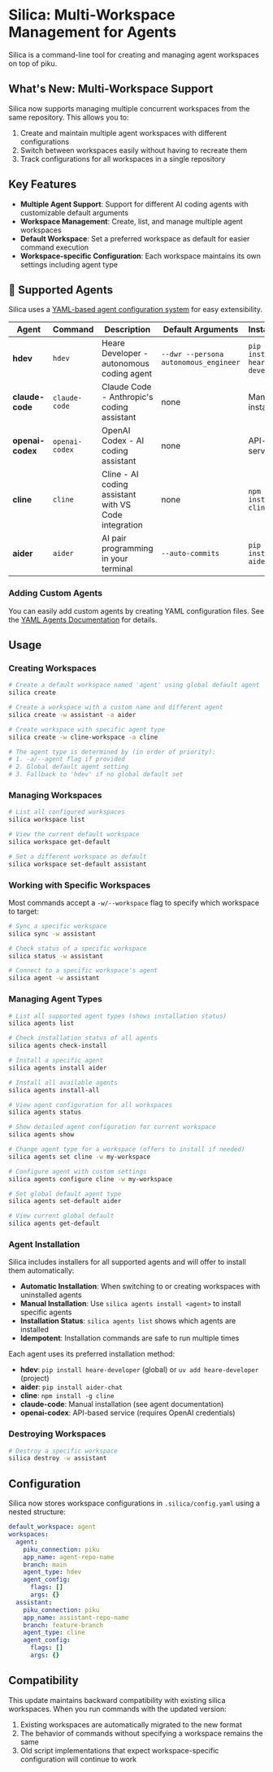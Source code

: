 # Silica: Multi-Workspace Management for Agents

Silica is a command-line tool for creating and managing agent workspaces on top of piku.

## What's New: Multi-Workspace Support

Silica now supports managing multiple concurrent workspaces from the same repository. This allows you to:

1. Create and maintain multiple agent workspaces with different configurations
2. Switch between workspaces easily without having to recreate them
3. Track configurations for all workspaces in a single repository

## Key Features

- **Multiple Agent Support**: Support for different AI coding agents with customizable default arguments
- **Workspace Management**: Create, list, and manage multiple agent workspaces
- **Default Workspace**: Set a preferred workspace as default for easier command execution
- **Workspace-specific Configuration**: Each workspace maintains its own settings including agent type

## 🤖 Supported Agents

Silica uses a [YAML-based agent configuration system](docs/YAML_AGENTS.md) for easy extensibility.

| Agent | Command | Description | Default Arguments | Installation |
|-------|---------|-------------|-------------------|--------------|
| **hdev** | `hdev` | Heare Developer - autonomous coding agent | `--dwr --persona autonomous_engineer` | `pip install heare-developer` |
| **claude-code** | `claude-code` | Claude Code - Anthropic's coding assistant | none | Manual installation |
| **openai-codex** | `openai-codex` | OpenAI Codex - AI coding assistant | none | API-based service |
| **cline** | `cline` | Cline - AI coding assistant with VS Code integration | none | `npm install -g cline` |
| **aider** | `aider` | AI pair programming in your terminal | `--auto-commits` | `pip install aider-chat` |

### Adding Custom Agents

You can easily add custom agents by creating YAML configuration files. See the [YAML Agents Documentation](docs/YAML_AGENTS.md) for details.

## Usage

### Creating Workspaces

```bash
# Create a default workspace named 'agent' using global default agent
silica create

# Create a workspace with a custom name and different agent
silica create -w assistant -a aider

# Create workspace with specific agent type
silica create -w cline-workspace -a cline

# The agent type is determined by (in order of priority):
# 1. -a/--agent flag if provided
# 2. Global default agent setting
# 3. Fallback to 'hdev' if no global default set
```

### Managing Workspaces

```bash
# List all configured workspaces
silica workspace list

# View the current default workspace
silica workspace get-default

# Set a different workspace as default
silica workspace set-default assistant
```

### Working with Specific Workspaces

Most commands accept a `-w/--workspace` flag to specify which workspace to target:

```bash
# Sync a specific workspace
silica sync -w assistant

# Check status of a specific workspace
silica status -w assistant

# Connect to a specific workspace's agent
silica agent -w assistant
```

### Managing Agent Types

```bash
# List all supported agent types (shows installation status)
silica agents list

# Check installation status of all agents
silica agents check-install

# Install a specific agent
silica agents install aider

# Install all available agents
silica agents install-all

# View agent configuration for all workspaces
silica agents status

# Show detailed agent configuration for current workspace
silica agents show

# Change agent type for a workspace (offers to install if needed)
silica agents set cline -w my-workspace

# Configure agent with custom settings
silica agents configure cline -w my-workspace

# Set global default agent type
silica agents set-default aider

# View current global default
silica agents get-default
```

### Agent Installation

Silica includes installers for all supported agents and will offer to install them automatically:

- **Automatic Installation**: When switching to or creating workspaces with uninstalled agents
- **Manual Installation**: Use `silica agents install <agent>` to install specific agents
- **Installation Status**: `silica agents list` shows which agents are installed
- **Idempotent**: Installation commands are safe to run multiple times

Each agent uses its preferred installation method:
- **hdev**: `pip install heare-developer` (global) or `uv add heare-developer` (project)
- **aider**: `pip install aider-chat`
- **cline**: `npm install -g cline`
- **claude-code**: Manual installation (see agent documentation)
- **openai-codex**: API-based service (requires OpenAI credentials)

### Destroying Workspaces

```bash
# Destroy a specific workspace
silica destroy -w assistant
```

## Configuration

Silica now stores workspace configurations in `.silica/config.yaml` using a nested structure:

```yaml
default_workspace: agent
workspaces:
  agent:
    piku_connection: piku
    app_name: agent-repo-name
    branch: main
    agent_type: hdev
    agent_config:
      flags: []
      args: {}
  assistant:
    piku_connection: piku
    app_name: assistant-repo-name
    branch: feature-branch
    agent_type: cline
    agent_config:
      flags: []
      args: {}
```

## Compatibility

This update maintains backward compatibility with existing silica workspaces. When you run commands with the updated version:

1. Existing workspaces are automatically migrated to the new format
2. The behavior of commands without specifying a workspace remains the same
3. Old script implementations that expect workspace-specific configuration will continue to work